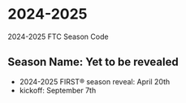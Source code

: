 # 2024-2025
2024-2025 FTC Season Code

## Season Name: Yet to be revealed
- 2024-2025 FIRST® season reveal: April 20th
- kickoff: September 7th
